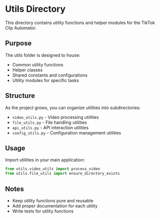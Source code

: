# Utils Directory

This directory contains utility functions and helper modules for the TikTok Clip Automator.

## Purpose

The utils folder is designed to house:
- Common utility functions
- Helper classes
- Shared constants and configurations
- Utility modules for specific tasks

## Structure

As the project grows, you can organize utilities into subdirectories:
- `video_utils.py` - Video processing utilities
- `file_utils.py` - File handling utilities
- `api_utils.py` - API interaction utilities
- `config_utils.py` - Configuration management utilities

## Usage

Import utilities in your main application:

```python
from utils.video_utils import process_video
from utils.file_utils import ensure_directory_exists
```

## Notes

- Keep utility functions pure and reusable
- Add proper documentation for each utility
- Write tests for utility functions
